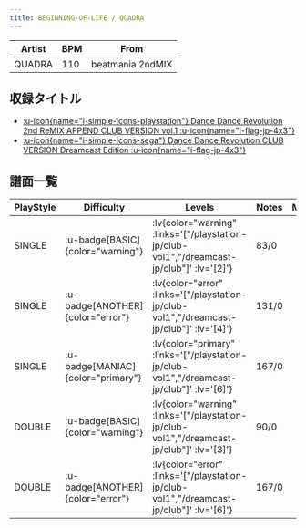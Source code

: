 ```yaml
---
title: BEGINNING-OF-LIFE / QUADRA
---
```


|Artist|BPM|From|
|------|---|----|
|QUADRA|110|beatmania 2ndMIX|

## 収録タイトル

- [ :u-icon{name="i-simple-icons-playstation"} Dance Dance Revolution 2nd ReMIX APPEND CLUB VERSION vol.1 :u-icon{name="i-flag-jp-4x3"} ](/playstation-jp/club-vol1)
- [ :u-icon{name="i-simple-icons-sega"} Dance Dance Revolution CLUB VERSION Dreamcast Edition :u-icon{name="i-flag-jp-4x3"} ](/dreamcast-jp/club)

## 譜面一覧

|PlayStyle|Difficulty|Levels|Notes|Movie|
|---------|----------|------|-----|-----|
|SINGLE| :u-badge[BASIC]{color="warning"} | :lv{color="warning" :links='["/playstation-jp/club-vol1","/dreamcast-jp/club"]' :lv='[2]'} |83/0||
|SINGLE| :u-badge[ANOTHER]{color="error"} | :lv{color="error" :links='["/playstation-jp/club-vol1","/dreamcast-jp/club"]' :lv='[4]'} |131/0||
|SINGLE| :u-badge[MANIAC]{color="primary"} | :lv{color="primary" :links='["/playstation-jp/club-vol1","/dreamcast-jp/club"]' :lv='[6]'} |167/0||
|DOUBLE| :u-badge[BASIC]{color="warning"} | :lv{color="warning" :links='["/playstation-jp/club-vol1","/dreamcast-jp/club"]' :lv='[3]'} |90/0||
|DOUBLE| :u-badge[ANOTHER]{color="error"} | :lv{color="error" :links='["/playstation-jp/club-vol1","/dreamcast-jp/club"]' :lv='[6]'} |167/0||
